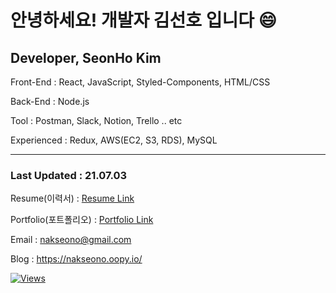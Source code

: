 # 안녕하세요! 개발자 김선호 입니다 😄

## Developer, SeonHo Kim

Front-End : React, JavaScript, Styled-Components, HTML/CSS

Back-End : Node.js

Tool : Postman,  Slack, Notion, Trello .. etc

Experienced : Redux, AWS(EC2, S3, RDS), MySQL

---
### Last Updated : 21.07.03

Resume(이력서) : [Resume Link](https://drive.google.com/file/d/1lfgyz_lwbmSv4MnZmh9lT2huzELk7v8Z/view?usp=sharing) 

Portfolio(포트폴리오) : [Portfolio Link](https://bit.ly/3nLcxYe)

Email : nakseono@gmail.com

Blog : https://nakseono.oopy.io/



[![Views](https://hits.seeyoufarm.com/api/count/incr/badge.svg?url=https%3A%2F%2Fgithub.com%2Fnakseono&count_bg=%235F4B8B&title_bg=%23555555&icon=ghostery.svg&icon_color=%23FFFFFF&title=Views&edge_flat=true)](https://hits.seeyoufarm.com)                  
